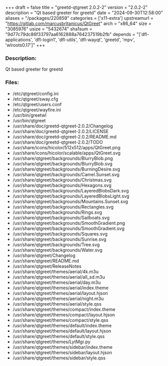 +++
draft = false
title = "greetd-qtgreet 2.0.2-2"
version = "2.0.2-2"
description = "Qt based greeter for greetd"
date = "2024-09-30T12:58:00"
aliases = "/packages/220859"
categories = ['x11-extra']
upstreamurl = "https://gitlab.com/marcusbritanicus/QtGreet"
arch = "x86_64"
size = "3085976"
usize = "5432674"
sha1sum = "9d77c79dc86f33797aa6162888a764237519b2fb"
depends = "['dfl-applications', 'dfl-login1', 'dfl-utils', 'dfl-wayqt', 'greetd', 'mpv', 'wlroots0.17']"
+++
### Description: 
Qt based greeter for greetd

### Files: 
* /etc/qtgreet/config.ini
* /etc/qtgreet/sway.cfg
* /etc/qtgreet/users.conf
* /etc/qtgreet/wayfire.ini
* /usr/bin/greetwl
* /usr/bin/qtgreet
* /usr/share/doc/greetd-qtgreet-2.0.2/Changelog
* /usr/share/doc/greetd-qtgreet-2.0.2/LICENSE
* /usr/share/doc/greetd-qtgreet-2.0.2/README.md
* /usr/share/doc/greetd-qtgreet-2.0.2/TODO
* /usr/share/icons/hicolor/512x512/apps/QtGreet.png
* /usr/share/icons/hicolor/scalable/apps/QtGreet.svg
* /usr/share/qtgreet/backgrounds/BlurryBlob.png
* /usr/share/qtgreet/backgrounds/BlurryBlob.svg
* /usr/share/qtgreet/backgrounds/BurningDesire.svg
* /usr/share/qtgreet/backgrounds/Camel.Sunset.svg
* /usr/share/qtgreet/backgrounds/Christmas.svg
* /usr/share/qtgreet/backgrounds/Hexagons.svg
* /usr/share/qtgreet/backgrounds/LayeredBlobsDark.svg
* /usr/share/qtgreet/backgrounds/LayeredBlobsLight.svg
* /usr/share/qtgreet/backgrounds/Mountains.Sunset.svg
* /usr/share/qtgreet/backgrounds/Rectangles.svg
* /usr/share/qtgreet/backgrounds/Rings.svg
* /usr/share/qtgreet/backgrounds/Sailboats.svg
* /usr/share/qtgreet/backgrounds/SmoothGradient.png
* /usr/share/qtgreet/backgrounds/SmoothGradient.svg
* /usr/share/qtgreet/backgrounds/Squares.svg
* /usr/share/qtgreet/backgrounds/Sunrise.svg
* /usr/share/qtgreet/backgrounds/Tree.svg
* /usr/share/qtgreet/backgrounds/Water.svg
* /usr/share/qtgreet/Changelog
* /usr/share/qtgreet/README.md
* /usr/share/qtgreet/ReleaseNotes
* /usr/share/qtgreet/themes/aerial/4k.m3u
* /usr/share/qtgreet/themes/aerial/all_sd.m3u
* /usr/share/qtgreet/themes/aerial/day.m3u
* /usr/share/qtgreet/themes/aerial/index.theme
* /usr/share/qtgreet/themes/aerial/layout.hjson
* /usr/share/qtgreet/themes/aerial/night.m3u
* /usr/share/qtgreet/themes/aerial/style.qss
* /usr/share/qtgreet/themes/compact/index.theme
* /usr/share/qtgreet/themes/compact/layout.hjson
* /usr/share/qtgreet/themes/compact/style.qss
* /usr/share/qtgreet/themes/default/index.theme
* /usr/share/qtgreet/themes/default/layout.hjson
* /usr/share/qtgreet/themes/default/style.qss
* /usr/share/qtgreet/themes/LytMgr.py
* /usr/share/qtgreet/themes/sidebar/index.theme
* /usr/share/qtgreet/themes/sidebar/layout.hjson
* /usr/share/qtgreet/themes/sidebar/style.qss
